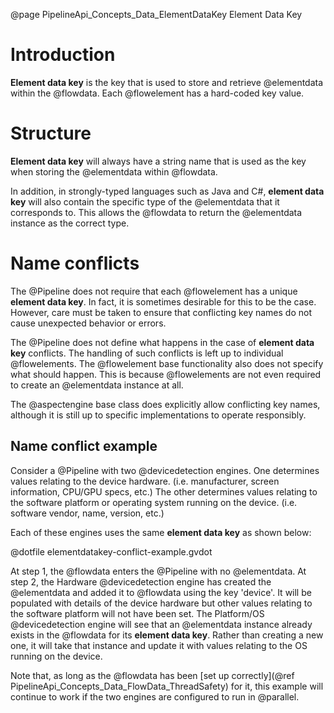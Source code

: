@page PipelineApi_Concepts_Data_ElementDataKey Element Data Key

# Introduction

**Element data key** is the key that is used to store and retrieve @elementdata
within the @flowdata.
Each @flowelement has a hard-coded key value.

# Structure

**Element data key** will always have a string name that is used as the key 
when storing the @elementdata within @flowdata.

In addition, in strongly-typed languages such as Java and C#, **element data key** 
will also contain the specific type of the @elementdata that it corresponds to.
This allows the @flowdata to return the @elementdata instance as the correct type.

# Name conflicts

The @Pipeline does not require that each @flowelement has a unique 
**element data key**. In fact, it is sometimes desirable for this to be the case.
However, care must be taken to ensure that conflicting key names do not cause
unexpected behavior or errors.

The @Pipeline does not define what happens in the case of **element data key** 
conflicts. The handling of such conflicts is left up to individual @flowelements.
The @flowelement base functionality also does not specify what should happen. 
This is because @flowelements are not even required to create an @elementdata
instance at all.

The @aspectengine base class does explicitly allow conflicting key names, although
it is still up to specific implementations to operate responsibly.

## Name conflict example

Consider a @Pipeline with two @devicedetection engines. One determines values relating 
to the device hardware. (i.e. manufacturer, screen information, CPU/GPU specs, etc.)
The other determines values relating to the software platform or operating system running 
on the device. (i.e. software vendor, name, version, etc.)

Each of these engines uses the same **element data key** as shown below:

@dotfile elementdatakey-conflict-example.gvdot

At step 1, the @flowdata enters the @Pipeline with no @elementdata.
At step 2, the Hardware @devicedetection engine has created the @elementdata and added 
it to @flowdata using the key 'device'. It will be populated with details of the 
device hardware but other values relating to the software platform will not have been
set.
The Platform/OS @devicedetection engine will see that an @elementdata instance already
exists in the @flowdata for its **element data key**. Rather than creating a new
one, it will take that instance and update it with values relating to the OS running 
on the device.

Note that, as long as the @flowdata has been 
[set up correctly](@ref PipelineApi_Concepts_Data_FlowData_ThreadSafety) for it, this example 
will continue to work if the two engines are configured to run in @parallel.





